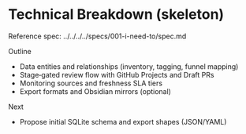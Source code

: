 # Technical Breakdown (skeleton)

Reference spec: ../../../../specs/001-i-need-to/spec.md

Outline
- Data entities and relationships (inventory, tagging, funnel mapping)
- Stage‑gated review flow with GitHub Projects and Draft PRs
- Monitoring sources and freshness SLA tiers
- Export formats and Obsidian mirrors (optional)

Next
- Propose initial SQLite schema and export shapes (JSON/YAML)
